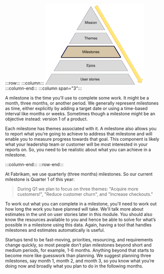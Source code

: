 :::row:::
  :::column:::
       ![Product road map missions](../media/milestones.png)
  :::column-end:::
        :::column span="3":::

A milestone is the time you'll use to complete some work. It might be a month, three months, or another period. We generally represent milestones as time, either explicitly by adding a target date or using a time-based interval like months or weeks. Sometimes though a milestone might be an objective instead: version 1 of a product.

Each milestone has themes associated with it. A milestone also allows you to report what you’re going to achieve to address that milestone and will enable you to measure progress towards that goal. This component is likely what your leadership team or customer will be most interested in your reports on. So, you need to be realistic about what you can achieve in a milestone.

 :::column-end:::
:::row-end:::

At Fabrikam, we use quarterly (three months) milestones. So our current milestone is Quarter 1 of this year:

> During Q1 we plan to focus on three themes: "Acquire more customers!", "Reduce customer churn", and "Increase checkouts."

To work out what you can complete in a milestone, you'll need to work out how long the work you have planned will take. We'll talk more about estimates in the unit on user stories later in this module. You should also know the resources available to you and hence be able to solve for what’s possible in a milestone using this data. Again, having a tool that handles milestones and estimates automatically is useful.

Startups tend to be fast-moving, priorities, resourcing, and requirements change quickly, so most people don’t plan milestones beyond short and medium periods, for example, 1-6 months. Anything beyond that starts to become more like guesswork than planning. We suggest planning three milestones, say month 1, month 2, and month 3, so you know what you’re doing now and broadly what you plan to do in the following months.
